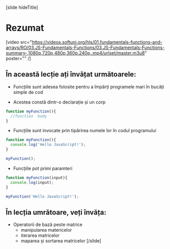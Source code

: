 [slide hideTitle]
# Rezumat

[video src="https://videos.softuni.org/hls/01.fundamentals-functions-and-arrays/RO/03.JS-Fundamentals-Functions/03.JS-Fundamentals-Functions-summary-,1080p,720p,480p,360p,240p,.mp4/urlset/master.m3u8" poster="" /]

## În această lecție ați învățat următoarele:

- Funcțiile sunt adesea folosite pentru a împărți programele mari în bucăți simple de cod

- Acestea constă dintr-o declarație și un corp
```js
function myFunction(){
  //function  body
}
```
- Funcțiile sunt invocate prin tipărirea numele lor în codul programului 
```js live
function myFunction(){
  console.log('Hello JavaScript!');
}

myFunction();
```
- Funcțiile pot primi paramteri
```js live
function myFunction(input){
  console.log(input);
}

myFunction('Hello JavaScript!');
```

## În lecția umrătoare, veți învăța:

- Operatorii de bază peste matrice
  - manipularea matericelor
  - iterarea matricelor
  - maparea și sortarea matricelor
[/slide]
